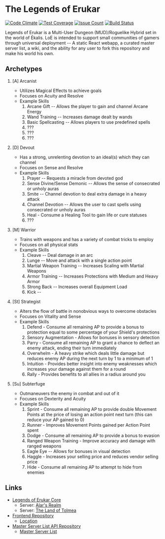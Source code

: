 # The Legends of Erukar
[![Code Climate](https://codeclimate.com/github/etkirsch/pyna-rpg/badges/gpa.svg)](https://codeclimate.com/github/etkirsch/pyna-rpg) [![Test Coverage](https://codeclimate.com/github/etkirsch/pyna-rpg/badges/coverage.svg)](https://codeclimate.com/github/etkirsch/pyna-rpg/coverage) [![Issue Count](https://codeclimate.com/github/etkirsch/pyna-rpg/badges/issue_count.svg)](https://codeclimate.com/github/etkirsch/pyna-rpg) [![Build Status](https://travis-ci.org/etkirsch/legends-of-erukar.svg?branch=master)](https://travis-ci.org/etkirsch/legends-of-erukar)

Legends of Erukar is a Multi-User Dungeon (MUD)/Roguelike Hybrid set in the world of Ékalis. LoE is intended to support small communities of gamers through universal deployment -- A static React webapp, a curated master server list, a wiki, and the ability for any user to fork this repository and make his world his own.

## Archetypes
1. [A] Arcanist
   * Utilizes Magical Effects to achieve goals
   * Focuses on Acuity and Resolve
   * Example Skills
       1. Arcane Gift -- Allows the player to gain and channel Arcane Energy
	   2. Wand Training -- Increases damage dealt by wands
	   3. Basic Spellcasting -- Allows players to use predefined spells
	   4. ???
       5. ???
       6. ???
   
2. [D] Devout
   * Has a strong, unrelenting devotion to an ideal(s) which they can channel
   * Focuses on Sense and Resolve
   * Example Skills
       1. Prayer -- Requests a miracle from devoted god
       2. Sense Divine/Sense Demonic -- Allows the sense of consecrated or unholy auras
	   3. Smite -- Channel devotion to deal extra damage in a heavy attack
	   4. Channel Devotion -- Allows the user to cast spells using consecrated or unholy auras
	   5. Heal - Consume a Healing Tool to gain life or cure statuses
       6. ???
   
3. [M] Warrior
   * Trains with weapons and has a variety of combat tricks to employ
   * Focuses on all physical stats
   * Example Skills
       1. Cleave -- Deal damage in an arc
	   2. Lunge -- Move and attack with a single action point
	   3. Martial Weapon Training -- Increases Scaling with Martial Weapons
	   4. Armor Training -- Increases Protections with Medium and Heavy Armor
	   5. Strong Back -- Increases overall Equipment Load
       6. Kick -- 
	   
4. [St] Strategist
   * Alters the flow of battle in nonobvious ways to overcome obstacles
   * Focuses on Vitality and Sense
   * Example Skills
       1. Defend - Consume all remaining AP to provide a bonus to protection equal to some percentage of your Shield's protections
	   2. Sensory Augmentation - Allows for bonuses in sensory detection
	   3. Parry - Consume all remaining AP to grant a chance to deflect an enemy attack, ending their turn immediately
	   4. Overwhelm - A heavy strike which deals little damage but reduces enemy AP during the next turn by 1 to a minimum of 1
	   5. Intuition - Provides better insight into enemy weaknesses which increases your damage against them for a round
	   6. Rally - Provides benefits to all allies in a radius around you
	   
5. [Su] Subterfuge
   * Outmaneuvers the enemy in combat and out of it
   * Focuses on Dexterity and Acuity
   * Example Skills
	   1. Sprint - Consume all remaining AP to provide double Movement Points at the price of losing an action point next turn (this can reduce your AP gained to 0)
	   2. Runner - Improves Movement Points gained per Action Point spent
	   3. Dodge - Consume all remaining AP to provide a bonus to evasion
	   4. Ranged Weapon Training - Improve accuracy and damage with ranged weapons
	   5. Eagle Eye -- Allows for bonuses in visual detection
	   6. Haggle - Increases your selling price and reduces vendor selling price
       7. Hide - Consume all remaining AP to attempt to hide from enemies


## Links
* [Legends of Erukar Core](https://github.com/etkirsch/legends-of-erukar)
  * Server: [Alar's Realm](https://alars-realm.herokuapp.com)
  * Server: [The Land of Tolmea](https://land-of-tolmea.herokuapp.com)
* [Frontend Repository](https://github.com/etkirsch/erukar-frontend)
  * [Location](https://legends-of-erukar.com)
* [Master Server List API Repository](https://github.com/etkirsch/loe-master-server-list)
  * [Master Server List](https://loe-master-server-list.com)
